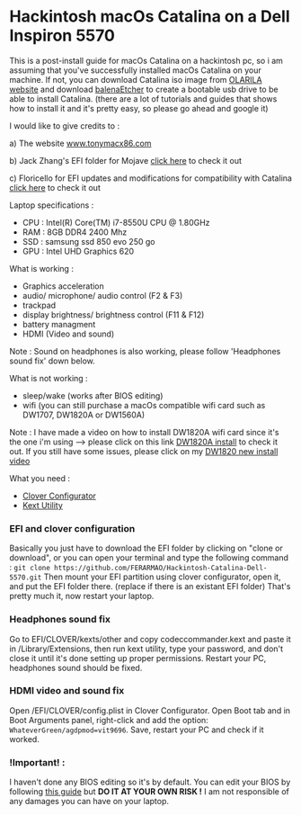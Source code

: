 # Hackintosh macOs Catalina on a Dell Inspiron 5570
This is a post-install guide for macOs Catalina on a hackintosh pc, so i am assuming that you've successfully installed macOs Catalina on your machine. 
If not, you can download Catalina iso image from [OLARILA website](https://www.olarila.com/topic/6278-new-olarila-images/) and download [balenaEtcher](https://www.balena.io/etcher/) to create a bootable usb drive to be able to install Catalina. (there are a lot of tutorials and guides that shows how to install it and it's pretty easy, so please go ahead and google it) 

I would like to give credits to : 

a) The website www.tonymacx86.com 

b) Jack Zhang's EFI folder for Mojave [click here](https://www.youtube.com/watch?v=PZ5cgrZ_jX0&t=1s) to check it out

c) Floricello for EFI updates and modifications for compatibility with Catalina [click here](https://www.tonymacx86.com/threads/success-with-dell-inspiron-5570-macos-catalina-installation-with-and-without-the-dangerous-bios-editing.298391/) to check it out


Laptop specifications :
- CPU : Intel(R) Core(TM) i7-8550U CPU @ 1.80GHz
- RAM : 8GB DDR4 2400 Mhz
- SSD : samsung ssd 850 evo 250 go 
- GPU : Intel UHD Graphics 620


What is working : 
- Graphics acceleration
- audio/ microphone/ audio control (F2 & F3)
- trackpad
- display brightness/ brightness control (F11 & F12)
- battery managment
- HDMI (Video and sound)

Note : Sound on headphones is also working, please follow 'Headphones sound fix' down below.

What is not working : 
- sleep/wake (works after BIOS editing)
- wifi (you can still purchase a macOs compatible wifi card such as DW1707, DW1820A or DW1560A)

Note : I have made a video on how to install DW1820A wifi card since it's the one i'm using --> please click on this link [DW1820A install](https://www.youtube.com/watch?v=KttwKmIwOBU&t=20s) to check it out. If you still have some issues, please click on my [DW1820 new install video](https://www.youtube.com/watch?v=oJv-9YmtnhE&t=1s)


What you need : 
- [Clover Configurator](https://www.macupdate.com/app/mac/61090/clover-configurator) 
- [Kext Utility](https://www.hackintoshzone.com/files/file/537-kext-utility-super-speed-edition/)


### EFI and clover configuration
Basically you just have to download the EFI folder by clicking on "clone or download", or you can open your terminal and type the following command :
``` git clone https://github.com/FERARMAO/Hackintosh-Catalina-Dell-5570.git ```
Then mount your EFI partition using clover configurator, open it, and put the EFI folder there. (replace if there is an existant EFI folder)
That's pretty much it, now restart your laptop.


### Headphones sound fix
Go to EFI/CLOVER/kexts/other and copy codeccommander.kext and paste it in /Library/Extensions, then run kext utility, type your password, and don't close it until it's done setting up proper permissions.
Restart your PC, headphones sound should be fixed. 

### HDMI video and sound fix
Open /EFI/CLOVER/config.plist in Clover Configurator.
Open Boot tab and in Boot Arguments panel, right-click and add the option: `WhateverGreen/agdpmod=vit9696`. Save, restart your PC and check if it worked.


### !Important! : 
I haven't done any BIOS editing so it's by default.
You can edit your BIOS by following [this guide](https://www.tonymacx86.com/threads/success-with-dell-inspiron-5570-macos-catalina-installation-with-and-without-the-dangerous-bios-editing.298391/) but **DO IT AT YOUR OWN RISK !** I am not responsible of any damages you can have on your laptop.